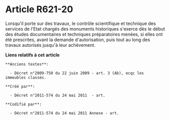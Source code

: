 # Article R621-20

Lorsqu'il porte sur des travaux, le contrôle scientifique et technique des services de l'Etat chargés des monuments
historiques s'exerce dès le début des études documentaires et techniques préparatoires menées, si elles ont été prescrites,
avant la demande d'autorisation, puis tout au long des travaux autorisés jusqu'à leur achèvement.

**Liens relatifs à cet article**

	**Anciens textes**:

	  - Décret n°2009-750 du 22 juin 2009 - art. 3 (Ab), ecqc les immeubles classés.

	**Créé par**:

	  - Décret n°2011-574 du 24 mai 2011  - art.

	**Codifié par**:

	  - Décret n°2011-574 du 24 mai 2011 Annexe - art.
